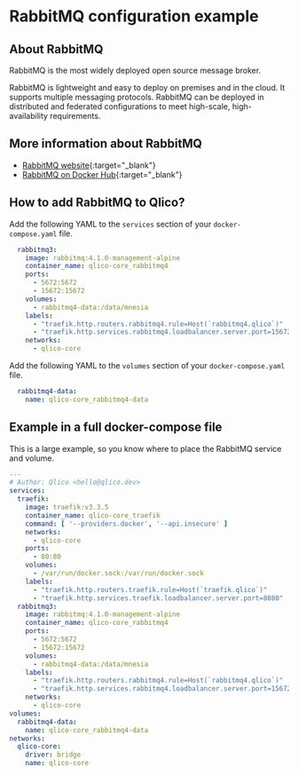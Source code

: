 # RabbitMQ configuration example

## About RabbitMQ

RabbitMQ is the most widely deployed open source message broker.

RabbitMQ is lightweight and easy to deploy on premises and in the cloud. It
supports multiple messaging protocols. RabbitMQ can be deployed in distributed
and federated configurations to meet high-scale, high-availability requirements.

## More information about RabbitMQ

* [RabbitMQ website](https://www.rabbitmq.com/){:target="_blank"}
* [RabbitMQ on Docker Hub](https://hub.docker.com/_/rabbitmq){:target="_blank"}

## How to add RabbitMQ to Qlico?

Add the following YAML to the `services` section of your `docker-compose.yaml`
file.

```yaml title="qlico-core/docker-compose.yaml"
  rabbitmq3:
    image: rabbitmq:4.1.0-management-alpine
    container_name: qlico-core_rabbitmq4
    ports:
      - 5672:5672
      - 15672:15672
    volumes:
      - rabbitmq4-data:/data/mnesia
    labels:
      - "traefik.http.routers.rabbitmq4.rule=Host(`rabbitmq4.qlico`)"
      - "traefik.http.services.rabbitmq4.loadbalancer.server.port=15672"
    networks:
      - qlico-core
```

Add the following YAML to the `volumes` section of your `docker-compose.yaml`
file.

```yaml title="qlico-core/docker-compose.yaml"
  rabbitmq4-data:
    name: qlico-core_rabbitmq4-data
```

## Example in a full docker-compose file

This is a large example, so you know where to place the RabbitMQ service and
volume.

```yaml title="qlico-core/docker-compose.yaml"
---
# Author: Qlico <hello@qlico.dev>
services:
  traefik:
    image: traefik:v3.3.5
    container_name: qlico-core_traefik
    command: [ '--providers.docker', '--api.insecure' ]
    networks:
      - qlico-core
    ports:
      - 80:80
    volumes:
      - /var/run/docker.sock:/var/run/docker.sock
    labels:
      - "traefik.http.routers.traefik.rule=Host(`traefik.qlico`)"
      - "traefik.http.services.traefik.loadbalancer.server.port=8080"
  rabbitmq3:
    image: rabbitmq:4.1.0-management-alpine
    container_name: qlico-core_rabbitmq4
    ports:
      - 5672:5672
      - 15672:15672
    volumes:
      - rabbitmq4-data:/data/mnesia
    labels:
      - "traefik.http.routers.rabbitmq4.rule=Host(`rabbitmq4.qlico`)"
      - "traefik.http.services.rabbitmq4.loadbalancer.server.port=15672"
    networks:
      - qlico-core
volumes:
  rabbitmq4-data:
    name: qlico-core_rabbitmq4-data
networks:
  qlico-core:
    driver: bridge
    name: qlico-core
```
